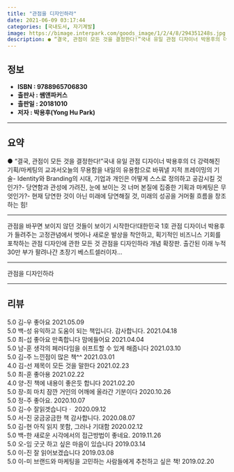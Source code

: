 ```yaml
---
title: "관점을 디자인하라"
date: 2021-06-09 03:17:44
categories: [국내도서, 자기계발]
image: https://bimage.interpark.com/goods_image/1/2/4/8/294351248s.jpg
description: ● “결국, 관점이 모든 것을 결정한다!”국내 유일 관점 디자이너 박용후의 더 강력해진 기획/마케팅의 교과서오늘의 무용함을 내일의 유용함으로 바꿔낼 지적 프레이밍의 기술- Identity와 Branding의 시대, 기업과 개인은 어떻게 스스로 정의하고 공감시킬 것인가?- 당연함과 관성
---
```


## **정보**

- **ISBN : 9788965706830**
- **출판사 : 쌤앤파커스**
- **출판일 : 20181010**
- **저자 : 박용후(Yong Hu Park)**

------



## **요약**

●  “결국, 관점이 모든 것을 결정한다!”국내 유일 관점 디자이너 박용후의 더 강력해진 기획/마케팅의 교과서오늘의 무용함을 내일의 유용함으로 바꿔낼 지적 프레이밍의 기술- Identity와 Branding의 시대, 기업과 개인은 어떻게 스스로 정의하고 공감시킬 것인가?- 당연함과 관성에 가려진, 눈에 보이는 것 너머 본질에 집중한 기획과 마케팅은 무엇인가?- 현재 당연한 것이 아닌 미래에 당연해질 것, 미래의 성공을 거머쥘 흐름을 창조하는 힘!

------

관점을 바꾸면 보이지 않던 것들이 보이기 시작한다!대한민국 1호 관점 디자이너 박용후가 들려주는 고정관념에서 벗어나 새로운 발상을 착안하고, 획기적인 비즈니스 기회를 포착하는 관점 디자인에 관한 모든 것 관점을 디자인하라 개념 확장판. 출간된 이래 누적 30만 부가 팔려나간 초장기 베스트셀러이자... 

------


관점을 디자인하라 

------


## **리뷰** 

5.0 김-우 좋아요 2021.05.09 <br/>5.0 백-성 유익하고 도움이 되는 책입니다. 감사합니다. 2021.04.18 <br/>5.0 최-섭 좋아요 만족합니다 맘에들어요  2021.04.04 <br/>5.0 남-훈 생각의 페러다임을 쉬프트할 수 있게 해줍니다 2021.03.10 <br/>5.0 김-주 느낀점이 많은 책^^ 2021.03.01 <br/>4.0 김-선 제목이 모든 것을 말한다 2021.02.23 <br/>5.0 최-훈 좋아용 2021.02.22 <br/>4.0 양-진 책에 내용이 좋은듯 합니다 2021.02.20 <br/>5.0 장-희 마치 잠깐 거인의 어깨에 올라간 기분이다 2020.10.26 <br/>5.0 정-주 좋아요. 2020.10.07 <br/>5.0 김-수 잘읽겟습니다ㆍ 2020.09.12 <br/>5.0 서-진 궁금궁금한 책 감사합니다. 2020.08.07 <br/>5.0 김-현 아직 읽지 못함, 그러나 기대함 2020.02.12 <br/>5.0 백-한 새로운 시각에서의 접근방법이 좋네요. 2019.11.26 <br/>5.0 오-임 굿굿 하고 싶은 마음이 있습니다  2019.03.14 <br/>5.0 이-진 잘 읽어보겠습니다 2019.03.08 <br/>5.0 이-미 브랜드와 마케팅을 고민하는 사람들에게 추천하고 싶은 책! 2019.02.20 <br/>